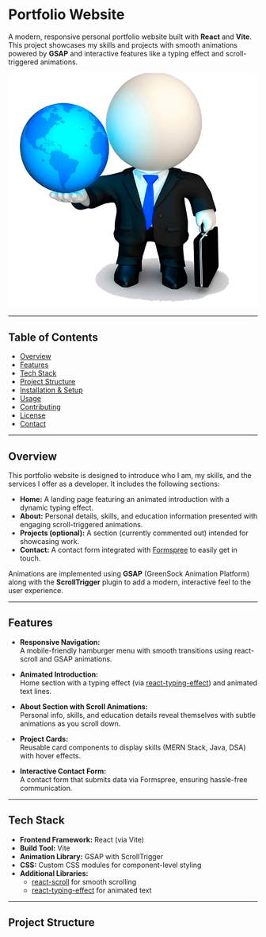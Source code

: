 # Portfolio Website

A modern, responsive personal portfolio website built with **React** and **Vite**. This project showcases my skills and projects with smooth animations powered by **GSAP** and interactive features like a typing effect and scroll-triggered animations.

![Portfolio Screenshot](./src/assets/man.png) <!-- Replace with an actual screenshot if available -->

---

## Table of Contents

- [Overview](#overview)
- [Features](#features)
- [Tech Stack](#tech-stack)
- [Project Structure](#project-structure)
- [Installation & Setup](#installation--setup)
- [Usage](#usage)
- [Contributing](#contributing)
- [License](#license)
- [Contact](#contact)

---

## Overview

This portfolio website is designed to introduce who I am, my skills, and the services I offer as a developer. It includes the following sections:

- **Home:** A landing page featuring an animated introduction with a dynamic typing effect.
- **About:** Personal details, skills, and education information presented with engaging scroll-triggered animations.
- **Projects (optional):** A section (currently commented out) intended for showcasing work.
- **Contact:** A contact form integrated with [Formspree](https://formspree.io) to easily get in touch.

Animations are implemented using **GSAP** (GreenSock Animation Platform) along with the **ScrollTrigger** plugin to add a modern, interactive feel to the user experience.

---

## Features

- **Responsive Navigation:**  
  A mobile-friendly hamburger menu with smooth transitions using react-scroll and GSAP animations.

- **Animated Introduction:**  
  Home section with a typing effect (via [react-typing-effect](https://www.npmjs.com/package/react-typing-effect)) and animated text lines.

- **About Section with Scroll Animations:**  
  Personal info, skills, and education details reveal themselves with subtle animations as you scroll down.

- **Project Cards:**  
  Reusable card components to display skills (MERN Stack, Java, DSA) with hover effects.

- **Interactive Contact Form:**  
  A contact form that submits data via Formspree, ensuring hassle-free communication.

---

## Tech Stack

- **Frontend Framework:** React (via Vite)
- **Build Tool:** Vite
- **Animation Library:** GSAP with ScrollTrigger
- **CSS:** Custom CSS modules for component-level styling
- **Additional Libraries:**  
  - [react-scroll](https://www.npmjs.com/package/react-scroll) for smooth scrolling  
  - [react-typing-effect](https://www.npmjs.com/package/react-typing-effect) for animated text

---

## Project Structure